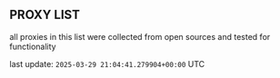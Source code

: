 ## PROXY LIST

all proxies in this list were collected from open sources and tested for functionality

last update: `2025-03-29 21:04:41.279904+00:00` UTC